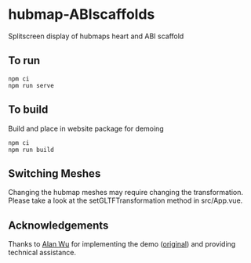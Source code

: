 # hubmap-ABIscaffolds

Splitscreen display of hubmaps heart and ABI scaffold

## To run

```
npm ci
npm run serve
```

## To build

Build and place in website package for demoing

```
npm ci
npm run build
```

## Switching Meshes

Changing the hubmap meshes may require changing the transformation.
Please take a look at the setGLTFTransformation method in src/App.vue.

## Acknowledgements

Thanks to [Alan Wu](https://github.com/alan-wu) for implementing the demo ([original](https://github.com/alan-wu/hubmap-ABIscaffolds)) and providing technical assistance.

